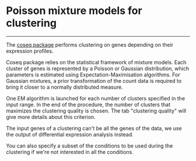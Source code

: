 
# Poisson mixture models for clustering

---

The [coseq package](https://www.bioconductor.org/packages/release/bioc/vignettes/coseq/inst/doc/coseq.html) performs clustering on genes depending on their expression profiles. 


Coseq package relies on the statistical framework of mixture models. Each cluster of genes is represented by a Poisson or Gaussian distribution, which parameters is estimated using Expectation-Maximisation algorithms. For Gaussian mixtures, a prior transformation of the count data is required to bring it closer to a normally distributed measure.

One EM algorithm is launched for each number of clusters specified in the input range. 
In the end of the procedure, the number of clusters that maximizes the clustering quality is chosen.  The tab "clustering quality" will give more details about this criterion.

The input genes of a clustering can't be all the genes of the data, we use the output of differential expression analysis instead.

You can also specify a subset of the conditions to be used during the clustering if we're not interested in all the conditions.